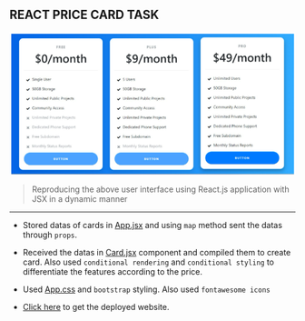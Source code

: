 ## REACT PRICE CARD TASK

![alt text](image.png)

> Reproducing the above user interface using React.js application with JSX in a dynamic manner


---

- Stored datas of cards in [App.jsx](./src/App.jsx) and using `map` method sent the datas through `props`. 

- Received the datas in [Card.jsx](./src/components/Card.jsx) component and compiled them to create card. Also used `conditional rendering` and `conditional styling` to differentiate the features according to the price.

- Used [App.css](./src/App.css) and `bootstrap` styling. Also used `fontawesome icons`

- [Click here](https://price-card-task-chella.netlify.app) to get the deployed website.